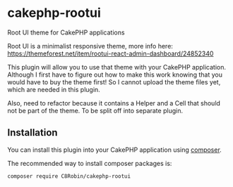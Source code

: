 # cakephp-rootui
Root UI theme for CakePHP applications

Root UI is a minimalist responsive theme, more info here: https://themeforest.net/item/rootui-react-admin-dashboard/24852340

This plugin will allow you to use that theme with your CakePHP application. Although I first have to figure out how to make this work knowing that you would have to buy the theme first! So I cannot upload the theme files yet, which are needed in this plugin.

Also, need to refactor because it contains a Helper and a Cell that should not be part of the theme. To be split off into separate plugin.

## Installation

You can install this plugin into your CakePHP application using [composer](https://getcomposer.org).

The recommended way to install composer packages is:

```
composer require C8Robin/cakephp-rootui
```
